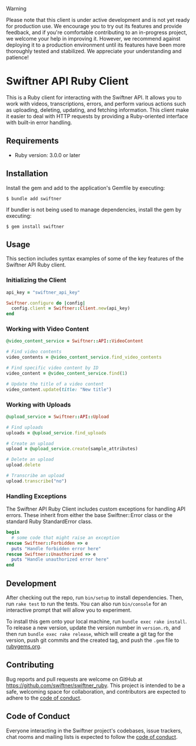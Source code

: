 > [!WARNING]
> Please note that this client is under active development and is not yet ready for production use.  We encourage you to try out its features and provide feedback, and if you're comfortable contributing to an in-progress project, we welcome your help in improving it. However, we recommend against deploying it to a production environment until its features have been more thoroughly tested and stabilized. We appreciate your understanding and patience!

# Swiftner API Ruby Client

This is a Ruby client for interacting with the Swiftner API. It allows you to work with videos, transcriptions, errors, and perform various actions such as uploading, deleting, updating, and fetching information. This client make it easier to deal with HTTP requests by providing a Ruby-oriented interface with built-in error handling.

## Requirements

- Ruby version: 3.0.0 or later

## Installation

Install the gem and add to the application's Gemfile by executing:

    $ bundle add swiftner

If bundler is not being used to manage dependencies, install the gem by executing:

    $ gem install swiftner

## Usage

This section includes syntax examples of some of the key features of the Swiftner API Ruby client.

### Initializing the Client
```ruby
api_key = "swiftner_api_key"

Swiftner.configure do |config|
  config.client = Swiftner::Client.new(api_key)
end
```

### Working with Video Content
```ruby
@video_content_service = Swiftner::API::VideoContent

# Find video contents
video_contents = @video_content_service.find_video_contents

# Find specific video content by ID
video_content = @video_content_service.find(1)

# Update the title of a video content
video_content.update(title: "New title")
```

### Working with Uploads
```ruby
@upload_service = Swiftner::API::Upload

# Find uploads
uploads = @upload_service.find_uploads

# Create an upload
upload = @upload_service.create(sample_attributes)

# Delete an upload
upload.delete

# Transcribe an upload
upload.transcribe("no")
```

### Handling Exceptions
The Swiftner API Ruby Client includes custom exceptions for handling API errors. These inherit from either the base Swiftner::Error class or the standard Ruby StandardError class.
```ruby
begin
  # some code that might raise an exception
rescue Swiftner::Forbidden => e
  puts "Handle forbidden error here"
rescue Swiftner::Unauthorized => e
  puts "Handle unauthorized error here"
end
```

## Development

After checking out the repo, run `bin/setup` to install dependencies. Then, run `rake test` to run the tests. You can also run `bin/console` for an interactive prompt that will allow you to experiment.

To install this gem onto your local machine, run `bundle exec rake install`. To release a new version, update the version number in `version.rb`, and then run `bundle exec rake release`, which will create a git tag for the version, push git commits and the created tag, and push the `.gem` file to [rubygems.org](https://rubygems.org).

## Contributing

Bug reports and pull requests are welcome on GitHub at https://github.com/swiftner/swiftner_ruby. This project is intended to be a safe, welcoming space for collaboration, and contributors are expected to adhere to the [code of conduct](https://github.com/swiftner/swiftner_ruby/blob/main/CODE_OF_CONDUCT.md).

## Code of Conduct

Everyone interacting in the Swiftner project's codebases, issue trackers, chat rooms and mailing lists is expected to follow the [code of conduct](https://github.com/swiftner/swiftner_ruby/blob/main/CODE_OF_CONDUCT.md).
